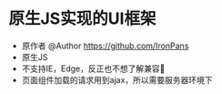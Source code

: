 # 原生JS实现的UI框架

- 原作者 @Author https://github.com/IronPans
- 原生JS
- 不支持IE，Edge，反正也不想了解兼容🙂
- 页面组件加载的请求用到ajax，所以需要服务器环境下